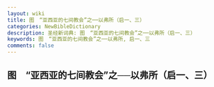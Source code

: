 ```yaml
---
layout: wiki
title: 图　“亚西亚的七间教会”之──以弗所（启一、三）
categories: NewBibleDictionary
description: 圣经新词典: 图　“亚西亚的七间教会”之──以弗所（启一、三）
keywords: 图　“亚西亚的七间教会”之──以弗所, 启一、三
comments: false
---
```


## 图　“亚西亚的七间教会”之──以弗所（启一、三）










